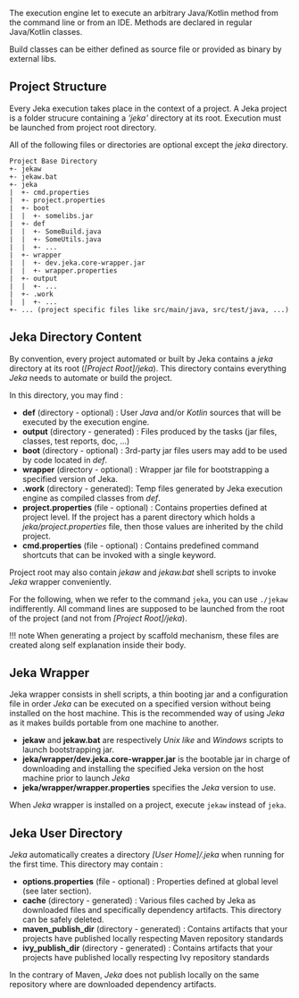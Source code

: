 The execution engine let to execute an arbitrary Java/Kotlin method from the command line or from an IDE. Methods are declared in regular Java/Kotlin classes. 

Build classes can be either defined as source file or provided as binary by external libs.

## Project Structure

Every Jeka execution takes place in the context of a project. A Jeka project is a folder 
strucure containing a _'jeka'_ directory at its root. Execution must be launched from 
project root directory.

All of the following files or directories are optional except the _jeka_ directory.

```
Project Base Directory
+- jekaw
+- jekaw.bat
+- jeka
|  +- cmd.properties
|  +- project.properties
|  +- boot
|  |  +- somelibs.jar
|  +- def
|  |  +- SomeBuild.java
|  |  +- SomeUtils.java
|  |  +- ...
|  +- wrapper
|  |  +- dev.jeka.core-wrapper.jar
|  |  +- wrapper.properties
|  +- output
|  |  +- ...        
|  +- .work
|  |  +- ...
+- ... (project specific files like src/main/java, src/test/java, ...)
```

## Jeka Directory Content 

By convention, every project automated or built by Jeka contains a _jeka_ directory at its root (_[Project Root]/jeka_). 
This directory contains everything _Jeka_ needs to automate or build the project.

In this directory, you may find :

  * __def__ (directory - optional) : User _Java_ and/or _Kotlin_ sources that will be executed by the execution engine.
  * __output__ (directory - generated) : Files produced by the tasks (jar files, classes, test reports, doc, ...)
  * __boot__ (directory - optional) : 3rd-party jar files users may add to be used by code located in *def*.
  * __wrapper__ (directory - optional) : Wrapper jar file for bootstrapping a specified version of Jeka.
  * __.work__ (directory - generated): Temp files generated by Jeka execution engine as compiled classes from _def_.
  * __project.properties__ (file - optional) : Contains properties defined at project level. If the project has a parent 
    directory which holds a _jeka/project.properties_ file, then those values are inherited by the child project.
  * __cmd.properties__ (file - optional) : Contains predefined command shortcuts that can be invoked with a single keyword.

Project root may also contain _jekaw_ and _jekaw.bat_ shell scripts to invoke _Jeka_ wrapper conveniently.

For the following, when we refer to the command `jeka`, you can use `./jekaw` indifferently.
All command lines are supposed to be launched from the root of the project (and not from _[Project Root]/jeka_).

!!! note
    When generating a project by scaffold mechanism, these files are created along self explanation inside their body.

## Jeka Wrapper

Jeka wrapper consists in shell scripts, a thin booting jar and a configuration file in order _Jeka_ can be executed on a specified 
version without being installed on the host machine. This is the recommended way of using _Jeka_ as it makes builds portable from one machine to another.

* __jekaw__ and __jekaw.bat__ are respectively _Unix like_ and _Windows_ scripts to launch bootstrapping jar.
* __jeka/wrapper/dev.jeka.core-wrapper.jar__ is the bootable jar in charge of downloading and installing the specified Jeka 
  version on the host machine prior to launch _Jeka_
* __jeka/wrapper/wrapper.properties__ specifies the _Jeka_ version to use.

When _Jeka_ wrapper is installed on a project, execute `jekaw` instead of `jeka`. 

## Jeka User Directory

_Jeka_ automatically creates a directory  _[User Home]/.jeka_ when running for the first time. This directory may contain :

* __options.properties__ (file - optional) : Properties defined at global level (see later section).
* __cache__ (directory - generated) : Various files cached by Jeka as downloaded files and specifically dependency artifacts. This directory can be safely deleted.
* __maven_publish_dir__ (directory - generated) : Contains artifacts that your projects have published locally respecting Maven repository standards
* __ivy_publish_dir__ (directory - generated) : Contains artifacts that your projects have published locally respecting Ivy repository standards

In the contrary of Maven, _Jeka_ does not publish locally on the same repository where are downloaded dependency artifacts.

